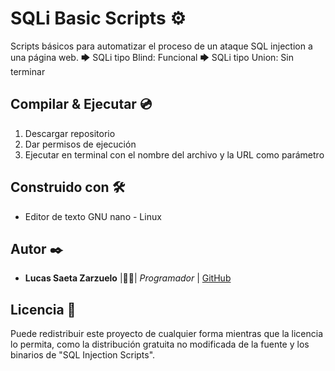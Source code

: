 # SQLi Basic Scripts  ⚙️

Scripts básicos para automatizar el proceso de un ataque SQL injection a una página web. 
🡆 SQLi tipo Blind: Funcional 
🡆 SQLi tipo Union: Sin terminar

## Compilar & Ejecutar 💿

1. Descargar repositorio
2. Dar permisos de ejecución 
3. Ejecutar en terminal con el nombre del archivo y la URL como parámetro

## Construido con 🛠️

* Editor de texto GNU nano - Linux
 
## Autor ✒️

* **Lucas Saeta Zarzuelo** |👨‍💻| *Programador* | [GitHub](https://github.com/lucassaeta)

## Licencia 📄

Puede redistribuir este proyecto de cualquier forma mientras que la licencia lo permita, como la distribución gratuita no modificada de la fuente y los binarios de "SQL Injection Scripts".
